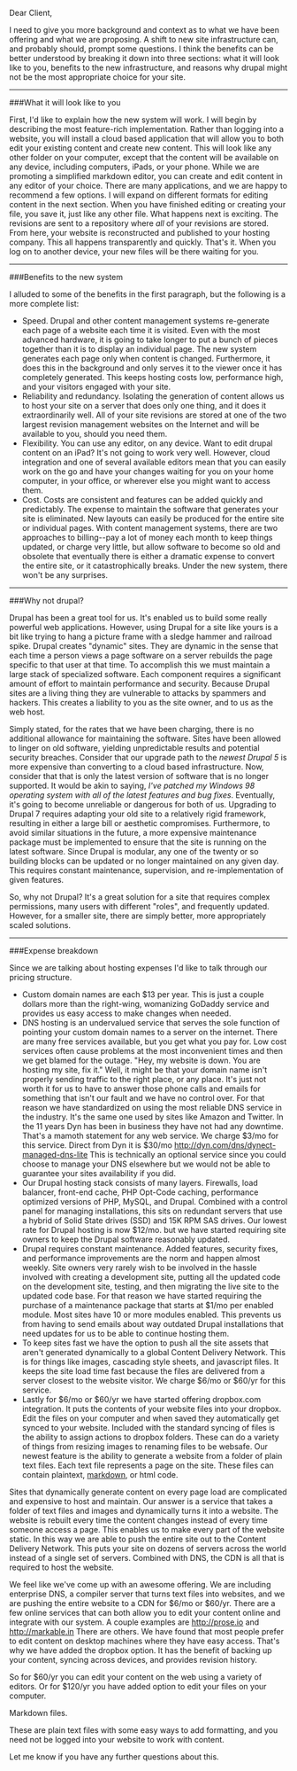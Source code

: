 Dear Client,

I need to give you more background and context as to what we have been offering and what we are proposing. A shift to new site infrastructure can, and probably should, prompt some questions. I think the benefits can be better understood by breaking it down into three sections: what it will look like to you, benefits to the new infrastructure, and reasons why drupal might not be the most appropriate choice for your site.
___
###What it will look like to you

First, I'd like to explain how the new system will work. I will begin by describing the most feature-rich implementation. Rather than logging into a website, you will install a cloud based application that will allow you to both edit your existing content and create new content. This will look like any other folder on your computer, except that the content will be available on any device, including computers, iPads, or your phone. While we are promoting a simplified markdown editor, you can create and edit content in any editor of your choice. There are many applications, and we are happy to recommend a few options. I will expand on different formats for editing content in the next section. When you have finished editing or creating your file, you save it, just like any other file. What happens next is exciting. The revisions are sent to a repository where *all* of your revisions are stored. From here, your website is reconstructed and published to your hosting company. This all happens transparently and quickly. That's it. When you log on to another device, your new files will be there waiting for you.
___
###Benefits to the new system

I alluded to some of the benefits in the first paragraph, but the following is a more complete list:

- Speed. Drupal and other content management systems re-generate each page of a website each time it is visited. Even with the most advanced hardware, it is going to take longer to put a bunch of pieces together than it is to display an individual page. The new system generates each page only when content is changed. Furthermore, it does this in the background and only serves it to the viewer once it has completely generated. This keeps hosting costs low, performance high, and your visitors engaged with your site.
- Reliability and redundancy. Isolating the generation of content allows us to host your site on a server that does only one thing, and it does it extraordinarily well. All of your site revisions are stored at one of the two largest revision management websites on the Internet and will be available to you, should you need them. 
- Flexibility. You can use any editor, on any device. Want to edit drupal content on an iPad? It's not going to work very well. However, cloud integration and one of several available editors mean that you can easily work on the go and have your changes waiting for you on your home computer, in your office, or wherever else you might want to access them.
- Cost. Costs are consistent and features can be added quickly and predictably. The expense to maintain the software that generates your site is eliminated. New layouts can easily be produced for the entire site or individual pages. With content management systems, there are two approaches to billing--pay a lot of money each month to keep things updated, or charge very little, but allow software to become so old and obsolete that eventually there is either a dramatic expense to convert the entire site, or it catastrophically breaks. Under the new system, there won't be any surprises.
___
###Why not drupal?

Drupal has been a great tool for us. It's enabled us to build some really powerful web applications. However, using Drupal for a site like yours is a bit like trying to hang a picture frame with a sledge hammer and railroad spike. Drupal creates "dynamic" sites. They are dynamic in the sense that each time a person views a page software on a server rebuilds the page specific to that user at that time. To accomplish this we must maintain a large stack of specialized software. Each component requires a significant amount of effort to maintain performance and security. Because Drupal sites are a living thing they are vulnerable to attacks by spammers and hackers. This creates a liability to you as the site owner, and to us as the web host.

Simply stated, for the rates that we have been charging, there is no additional allowance for maintaining the software. Sites have been allowed to linger on old software, yielding unpredictable results and potential security breaches. Consider that our upgrade path to the *newest Drupal 5* is more expensive than converting to a cloud based infrastructure. Now, consider that that is only the latest version of software that is no longer supported. It would be akin to saying, *I've patched my Windows 98 operating system with all of the latest features and bug fixes*. Eventually, it's going to become unreliable or dangerous for both of us. Upgrading to Drupal 7 requires adapting your old site to a relatively rigid framework, resulting in either a large bill or aesthetic compromises. Furthermore, to avoid similar situations in the future, a more expensive maintenance package must be implemented to ensure that the site is running on the latest software. Since Drupal is modular, any one of the twenty or so building blocks can be updated or no longer maintained on any given day. This requires constant maintenance, supervision, and re-implementation of given features.

So, why not Drupal? It's a great solution for a site that requires complex permissions, many users with different "roles", and frequently updated. However, for a smaller site, there are simply better, more appropriately scaled solutions.
___
###Expense breakdown

Since we are talking about hosting expenses I'd like to talk through our pricing structure.

* Custom domain names are each $13 per year. This is just a couple dollars more than the right-wing, womanizing GoDaddy service and provides us easy access to make changes when needed.
* DNS hosting is an undervalued service that serves the sole function of pointing your custom domain names to a server on the internet. There are many free services available, but you get what you pay for. Low cost services often cause problems at the most inconvenient times and then we get blamed for the outage. "Hey, my website is down. You are hosting my site, fix it." Well, it might be that your domain name isn't properly sending traffic to the right place, or any place. It's just not worth it for us to have to answer those phone calls and emails for something that isn't our fault and we have no control over. For that reason we have standardized on using the most reliable DNS service in the industry. It's the same one used by sites like Amazon and Twitter. In the 11 years Dyn has been in business they have not had any downtime. That's a mamoth statement for any web service. We charge $3/mo for this service. Direct from Dyn it is $30/mo http://dyn.com/dns/dynect-managed-dns-lite This is technically an optional service since you could choose to manage your DNS elsewhere but we would not be able to guarantee your sites availability if you did.
* Our Drupal hosting stack consists of many layers. Firewalls, load balancer, front-end cache, PHP Opt-Code caching, performance optimized versions of PHP, MySQL, and Drupal. Combined with a control panel for managing installations, this sits on redundant servers that use a hybrid of Solid State drives (SSD) and 15K RPM SAS drives. Our lowest rate for Drupal hosting is now $12/mo. but we have started requiring site owners to keep the Drupal software reasonably updated.
* Drupal requires constant maintenance. Added features, security fixes, and performance improvements are the norm and happen almost weekly. Site owners very rarely wish to be involved in the hassle involved with creating a development site, putting all the updated code on the development site, testing, and then migrating the live site to the updated code base. For that reason we have started requiring the purchase of a maintenance package that starts at $1/mo per enabled module. Most sites have 10 or more modules enabled. This prevents us from having to send emails about way outdated Drupal installations that need updates for us to be able to continue hosting them.
* To keep sites fast we have the option to push all the site assets that aren't generated dynamically to a global Content Delivery Network. This is for things like images, cascading style sheets, and javascript files. It keeps the site load time fast because the files are delivered from a server closest to the website visitor. We charge $6/mo or $60/yr for this service.
* Lastly for $6/mo or $60/yr we have started offering dropbox.com integration. It puts the contents of your website files into your dropbox. Edit the files on your computer and when saved they automatically get synced to your website. Included with the standard syncing of files is the ability to assign actions to dropbox folders. These can do a variety of things from resizing images to renaming files to be websafe. Our newest feature is the ability to generate a website from a folder of plain text files. Each text file represents a page on the site. These files can contain plaintext, [markdown](http://www.sundaysenegy.com/markdown), or html code.

Sites that dynamically generate content on every page load are complicated and expensive to host and maintain. Our answer is a service that takes a folder of text files and images and dynamically turns it into a website. The website is rebuilt every time the content changes instead of every time someone access a page. This enables us to make every part of the website static. In this way we are able to push the entire site out to the Content Delivery Network. This puts your site on dozens of servers across the world instead of a single set of servers. Combined with DNS, the CDN is all that is required to host the website.

We feel like we've come up with an awesome offering. We are including enterprise DNS, a compiler server that turns text files into websites, and we are pushing the entire website to a CDN for $6/mo or $60/yr. There are a few online services that can both allow you to edit your content online and integrate with our system. A couple examples are http://prose.io and http://markable.in There are others. We have found that most people prefer to edit content on desktop machines where they have easy access. That's why we have added the dropbox option. It has the benefit of backing up your content, syncing across devices, and provides revision history.

So for $60/yr you can edit your content on the web using a variety of editors. Or for $120/yr you have added option to edit your files on your computer.

Markdown files.

These are plain text files with some easy ways to add formatting, and you need not be logged into your website to work with content.

Let me know if you have any further questions about this.